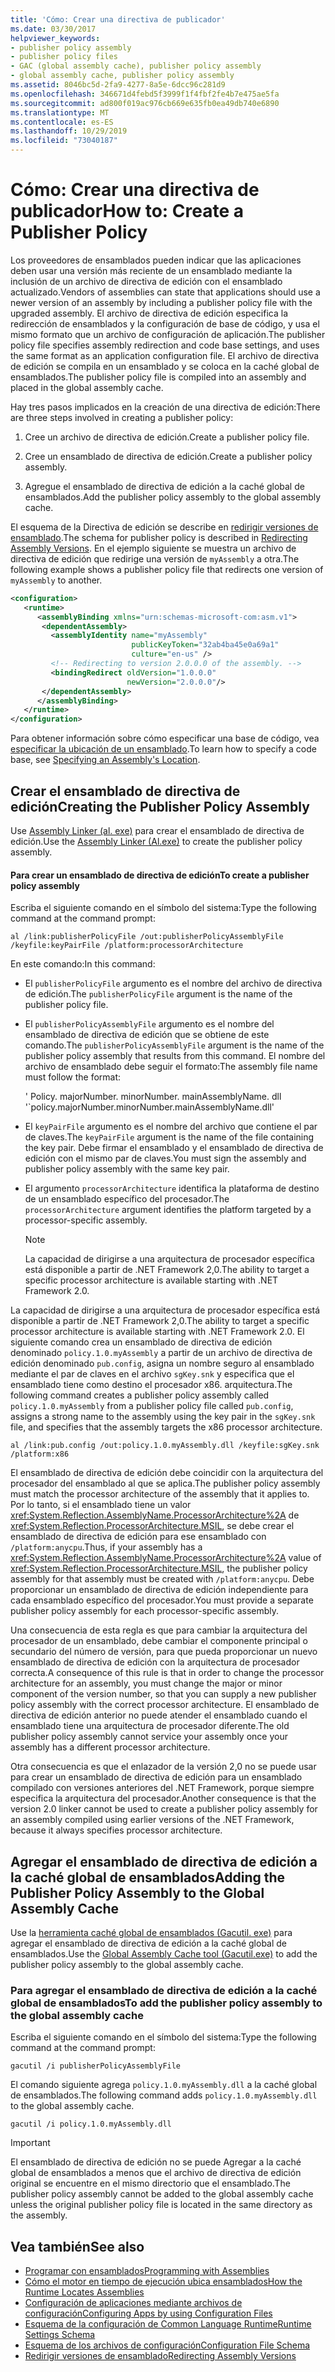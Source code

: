 ```yaml
---
title: 'Cómo: Crear una directiva de publicador'
ms.date: 03/30/2017
helpviewer_keywords:
- publisher policy assembly
- publisher policy files
- GAC (global assembly cache), publisher policy assembly
- global assembly cache, publisher policy assembly
ms.assetid: 8046bc5d-2fa9-4277-8a5e-6dcc96c281d9
ms.openlocfilehash: 346671d4febd5f3999f1f4fbf2fe4b7e475ae5fa
ms.sourcegitcommit: ad800f019ac976cb669e635fb0ea49db740e6890
ms.translationtype: MT
ms.contentlocale: es-ES
ms.lasthandoff: 10/29/2019
ms.locfileid: "73040187"
---
```

# <a name="how-to-create-a-publisher-policy"></a><span data-ttu-id="f4a70-102">Cómo: Crear una directiva de publicador</span><span class="sxs-lookup"><span data-stu-id="f4a70-102">How to: Create a Publisher Policy</span></span>

<span data-ttu-id="f4a70-103">Los proveedores de ensamblados pueden indicar que las aplicaciones deben usar una versión más reciente de un ensamblado mediante la inclusión de un archivo de directiva de edición con el ensamblado actualizado.</span><span class="sxs-lookup"><span data-stu-id="f4a70-103">Vendors of assemblies can state that applications should use a newer version of an assembly by including a publisher policy file with the upgraded assembly.</span></span> <span data-ttu-id="f4a70-104">El archivo de directiva de edición especifica la redirección de ensamblados y la configuración de base de código, y usa el mismo formato que un archivo de configuración de aplicación.</span><span class="sxs-lookup"><span data-stu-id="f4a70-104">The publisher policy file specifies assembly redirection and code base settings, and uses the same format as an application configuration file.</span></span> <span data-ttu-id="f4a70-105">El archivo de directiva de edición se compila en un ensamblado y se coloca en la caché global de ensamblados.</span><span class="sxs-lookup"><span data-stu-id="f4a70-105">The publisher policy file is compiled into an assembly and placed in the global assembly cache.</span></span>

<span data-ttu-id="f4a70-106">Hay tres pasos implicados en la creación de una directiva de edición:</span><span class="sxs-lookup"><span data-stu-id="f4a70-106">There are three steps involved in creating a publisher policy:</span></span>

1. <span data-ttu-id="f4a70-107">Cree un archivo de directiva de edición.</span><span class="sxs-lookup"><span data-stu-id="f4a70-107">Create a publisher policy file.</span></span>

2. <span data-ttu-id="f4a70-108">Cree un ensamblado de directiva de edición.</span><span class="sxs-lookup"><span data-stu-id="f4a70-108">Create a publisher policy assembly.</span></span>

3. <span data-ttu-id="f4a70-109">Agregue el ensamblado de directiva de edición a la caché global de ensamblados.</span><span class="sxs-lookup"><span data-stu-id="f4a70-109">Add the publisher policy assembly to the global assembly cache.</span></span>

<span data-ttu-id="f4a70-110">El esquema de la Directiva de edición se describe en [redirigir versiones de ensamblado](redirect-assembly-versions.md).</span><span class="sxs-lookup"><span data-stu-id="f4a70-110">The schema for publisher policy is described in [Redirecting Assembly Versions](redirect-assembly-versions.md).</span></span> <span data-ttu-id="f4a70-111">En el ejemplo siguiente se muestra un archivo de directiva de edición que redirige una versión de `myAssembly` a otra.</span><span class="sxs-lookup"><span data-stu-id="f4a70-111">The following example shows a publisher policy file that redirects one version of `myAssembly` to another.</span></span>

```xml
<configuration>
   <runtime>
      <assemblyBinding xmlns="urn:schemas-microsoft-com:asm.v1">
       <dependentAssembly>
         <assemblyIdentity name="myAssembly"
                           publicKeyToken="32ab4ba45e0a69a1"
                           culture="en-us" />
         <!-- Redirecting to version 2.0.0.0 of the assembly. -->
         <bindingRedirect oldVersion="1.0.0.0"
                          newVersion="2.0.0.0"/>
       </dependentAssembly>
      </assemblyBinding>
   </runtime>
</configuration>
```

<span data-ttu-id="f4a70-112">Para obtener información sobre cómo especificar una base de código, vea [especificar la ubicación de un ensamblado](specify-assembly-location.md).</span><span class="sxs-lookup"><span data-stu-id="f4a70-112">To learn how to specify a code base, see [Specifying an Assembly's Location](specify-assembly-location.md).</span></span>

## <a name="creating-the-publisher-policy-assembly"></a><span data-ttu-id="f4a70-113">Crear el ensamblado de directiva de edición</span><span class="sxs-lookup"><span data-stu-id="f4a70-113">Creating the Publisher Policy Assembly</span></span>

<span data-ttu-id="f4a70-114">Use [Assembly Linker (al. exe)](../tools/al-exe-assembly-linker.md) para crear el ensamblado de directiva de edición.</span><span class="sxs-lookup"><span data-stu-id="f4a70-114">Use the [Assembly Linker (Al.exe)](../tools/al-exe-assembly-linker.md) to create the publisher policy assembly.</span></span>

#### <a name="to-create-a-publisher-policy-assembly"></a><span data-ttu-id="f4a70-115">Para crear un ensamblado de directiva de edición</span><span class="sxs-lookup"><span data-stu-id="f4a70-115">To create a publisher policy assembly</span></span>

<span data-ttu-id="f4a70-116">Escriba el siguiente comando en el símbolo del sistema:</span><span class="sxs-lookup"><span data-stu-id="f4a70-116">Type the following command at the command prompt:</span></span>

```console
al /link:publisherPolicyFile /out:publisherPolicyAssemblyFile /keyfile:keyPairFile /platform:processorArchitecture
```

<span data-ttu-id="f4a70-117">En este comando:</span><span class="sxs-lookup"><span data-stu-id="f4a70-117">In this command:</span></span>

- <span data-ttu-id="f4a70-118">El `publisherPolicyFile` argumento es el nombre del archivo de directiva de edición.</span><span class="sxs-lookup"><span data-stu-id="f4a70-118">The `publisherPolicyFile` argument is the name of the publisher policy file.</span></span>

- <span data-ttu-id="f4a70-119">El `publisherPolicyAssemblyFile` argumento es el nombre del ensamblado de directiva de edición que se obtiene de este comando.</span><span class="sxs-lookup"><span data-stu-id="f4a70-119">The `publisherPolicyAssemblyFile` argument is the name of the publisher policy assembly that results from this command.</span></span> <span data-ttu-id="f4a70-120">El nombre del archivo de ensamblado debe seguir el formato:</span><span class="sxs-lookup"><span data-stu-id="f4a70-120">The assembly file name must follow the format:</span></span>

  <span data-ttu-id="f4a70-121">' Policy. majorNumber. minorNumber. mainAssemblyName. dll '</span><span class="sxs-lookup"><span data-stu-id="f4a70-121">\`policy.majorNumber.minorNumber.mainAssemblyName.dll'</span></span>

- <span data-ttu-id="f4a70-122">El `keyPairFile` argumento es el nombre del archivo que contiene el par de claves.</span><span class="sxs-lookup"><span data-stu-id="f4a70-122">The `keyPairFile` argument is the name of the file containing the key pair.</span></span> <span data-ttu-id="f4a70-123">Debe firmar el ensamblado y el ensamblado de directiva de edición con el mismo par de claves.</span><span class="sxs-lookup"><span data-stu-id="f4a70-123">You must sign the assembly and publisher policy assembly with the same key pair.</span></span>

- <span data-ttu-id="f4a70-124">El argumento `processorArchitecture` identifica la plataforma de destino de un ensamblado específico del procesador.</span><span class="sxs-lookup"><span data-stu-id="f4a70-124">The `processorArchitecture` argument identifies the platform targeted by a processor-specific assembly.</span></span>

  > [!NOTE]
  > <span data-ttu-id="f4a70-125">La capacidad de dirigirse a una arquitectura de procesador específica está disponible a partir de .NET Framework 2,0.</span><span class="sxs-lookup"><span data-stu-id="f4a70-125">The ability to target a specific processor architecture is available starting with .NET Framework 2.0.</span></span>

<span data-ttu-id="f4a70-126">La capacidad de dirigirse a una arquitectura de procesador específica está disponible a partir de .NET Framework 2,0.</span><span class="sxs-lookup"><span data-stu-id="f4a70-126">The ability to target a specific processor architecture is available starting with .NET Framework 2.0.</span></span> <span data-ttu-id="f4a70-127">El siguiente comando crea un ensamblado de directiva de edición denominado `policy.1.0.myAssembly` a partir de un archivo de directiva de edición denominado `pub.config`, asigna un nombre seguro al ensamblado mediante el par de claves en el archivo `sgKey.snk` y especifica que el ensamblado tiene como destino el procesador x86. arquitectura.</span><span class="sxs-lookup"><span data-stu-id="f4a70-127">The following command creates a publisher policy assembly called `policy.1.0.myAssembly` from a publisher policy file called `pub.config`, assigns a strong name to the assembly using the key pair in the `sgKey.snk` file, and specifies that the assembly targets the x86 processor architecture.</span></span>

```console
al /link:pub.config /out:policy.1.0.myAssembly.dll /keyfile:sgKey.snk /platform:x86
```

<span data-ttu-id="f4a70-128">El ensamblado de directiva de edición debe coincidir con la arquitectura del procesador del ensamblado al que se aplica.</span><span class="sxs-lookup"><span data-stu-id="f4a70-128">The publisher policy assembly must match the processor architecture of the assembly that it applies to.</span></span> <span data-ttu-id="f4a70-129">Por lo tanto, si el ensamblado tiene un valor <xref:System.Reflection.AssemblyName.ProcessorArchitecture%2A> de <xref:System.Reflection.ProcessorArchitecture.MSIL>, se debe crear el ensamblado de directiva de edición para ese ensamblado con `/platform:anycpu`.</span><span class="sxs-lookup"><span data-stu-id="f4a70-129">Thus, if your assembly has a <xref:System.Reflection.AssemblyName.ProcessorArchitecture%2A> value of <xref:System.Reflection.ProcessorArchitecture.MSIL>, the publisher policy assembly for that assembly must be created with `/platform:anycpu`.</span></span> <span data-ttu-id="f4a70-130">Debe proporcionar un ensamblado de directiva de edición independiente para cada ensamblado específico del procesador.</span><span class="sxs-lookup"><span data-stu-id="f4a70-130">You must provide a separate publisher policy assembly for each processor-specific assembly.</span></span>

<span data-ttu-id="f4a70-131">Una consecuencia de esta regla es que para cambiar la arquitectura del procesador de un ensamblado, debe cambiar el componente principal o secundario del número de versión, para que pueda proporcionar un nuevo ensamblado de directiva de edición con la arquitectura de procesador correcta.</span><span class="sxs-lookup"><span data-stu-id="f4a70-131">A consequence of this rule is that in order to change the processor architecture for an assembly, you must change the major or minor component of the version number, so that you can supply a new publisher policy assembly with the correct processor architecture.</span></span> <span data-ttu-id="f4a70-132">El ensamblado de directiva de edición anterior no puede atender el ensamblado cuando el ensamblado tiene una arquitectura de procesador diferente.</span><span class="sxs-lookup"><span data-stu-id="f4a70-132">The old publisher policy assembly cannot service your assembly once your assembly has a different processor architecture.</span></span>

<span data-ttu-id="f4a70-133">Otra consecuencia es que el enlazador de la versión 2,0 no se puede usar para crear un ensamblado de directiva de edición para un ensamblado compilado con versiones anteriores del .NET Framework, porque siempre especifica la arquitectura del procesador.</span><span class="sxs-lookup"><span data-stu-id="f4a70-133">Another consequence is that the version 2.0 linker cannot be used to create a publisher policy assembly for an assembly compiled using earlier versions of the .NET Framework, because it always specifies processor architecture.</span></span>

## <a name="adding-the-publisher-policy-assembly-to-the-global-assembly-cache"></a><span data-ttu-id="f4a70-134">Agregar el ensamblado de directiva de edición a la caché global de ensamblados</span><span class="sxs-lookup"><span data-stu-id="f4a70-134">Adding the Publisher Policy Assembly to the Global Assembly Cache</span></span>

<span data-ttu-id="f4a70-135">Use la [herramienta caché global de ensamblados (Gacutil. exe)](../tools/gacutil-exe-gac-tool.md) para agregar el ensamblado de directiva de edición a la caché global de ensamblados.</span><span class="sxs-lookup"><span data-stu-id="f4a70-135">Use the [Global Assembly Cache tool (Gacutil.exe)](../tools/gacutil-exe-gac-tool.md) to add the publisher policy assembly to the global assembly cache.</span></span>

### <a name="to-add-the-publisher-policy-assembly-to-the-global-assembly-cache"></a><span data-ttu-id="f4a70-136">Para agregar el ensamblado de directiva de edición a la caché global de ensamblados</span><span class="sxs-lookup"><span data-stu-id="f4a70-136">To add the publisher policy assembly to the global assembly cache</span></span>

<span data-ttu-id="f4a70-137">Escriba el siguiente comando en el símbolo del sistema:</span><span class="sxs-lookup"><span data-stu-id="f4a70-137">Type the following command at the command prompt:</span></span>

```console
gacutil /i publisherPolicyAssemblyFile
```

<span data-ttu-id="f4a70-138">El comando siguiente agrega `policy.1.0.myAssembly.dll` a la caché global de ensamblados.</span><span class="sxs-lookup"><span data-stu-id="f4a70-138">The following command adds `policy.1.0.myAssembly.dll` to the global assembly cache.</span></span>

```console
gacutil /i policy.1.0.myAssembly.dll
```

> [!IMPORTANT]
> <span data-ttu-id="f4a70-139">El ensamblado de directiva de edición no se puede Agregar a la caché global de ensamblados a menos que el archivo de directiva de edición original se encuentre en el mismo directorio que el ensamblado.</span><span class="sxs-lookup"><span data-stu-id="f4a70-139">The publisher policy assembly cannot be added to the global assembly cache unless the original publisher policy file is located in the same directory as the assembly.</span></span>

## <a name="see-also"></a><span data-ttu-id="f4a70-140">Vea también</span><span class="sxs-lookup"><span data-stu-id="f4a70-140">See also</span></span>

- [<span data-ttu-id="f4a70-141">Programar con ensamblados</span><span class="sxs-lookup"><span data-stu-id="f4a70-141">Programming with Assemblies</span></span>](../../standard/assembly/program.md)
- [<span data-ttu-id="f4a70-142">Cómo el motor en tiempo de ejecución ubica ensamblados</span><span class="sxs-lookup"><span data-stu-id="f4a70-142">How the Runtime Locates Assemblies</span></span>](../deployment/how-the-runtime-locates-assemblies.md)
- [<span data-ttu-id="f4a70-143">Configuración de aplicaciones mediante archivos de configuración</span><span class="sxs-lookup"><span data-stu-id="f4a70-143">Configuring Apps by using Configuration Files</span></span>](index.md)
- [<span data-ttu-id="f4a70-144">Esquema de la configuración de Common Language Runtime</span><span class="sxs-lookup"><span data-stu-id="f4a70-144">Runtime Settings Schema</span></span>](./file-schema/runtime/index.md)
- [<span data-ttu-id="f4a70-145">Esquema de los archivos de configuración</span><span class="sxs-lookup"><span data-stu-id="f4a70-145">Configuration File Schema</span></span>](./file-schema/index.md)
- [<span data-ttu-id="f4a70-146">Redirigir versiones de ensamblado</span><span class="sxs-lookup"><span data-stu-id="f4a70-146">Redirecting Assembly Versions</span></span>](redirect-assembly-versions.md)
